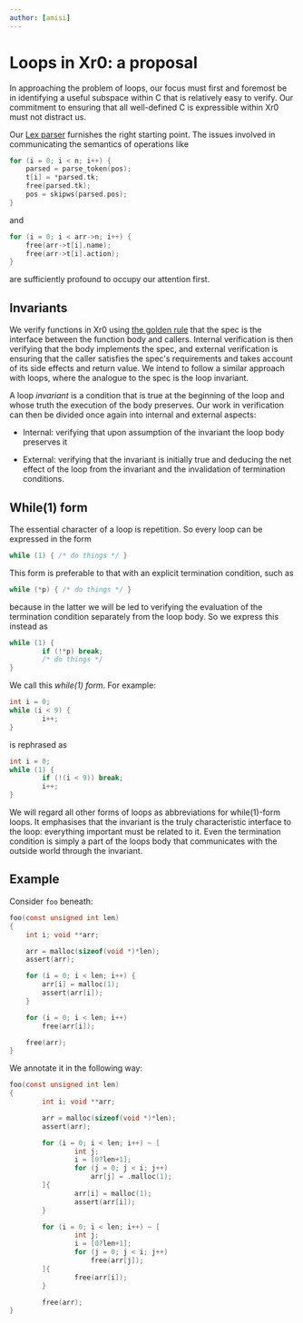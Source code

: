 ```yaml
---
author: [amisi]
---
```


# Loops in Xr0: a proposal

In approaching the problem of loops, our focus must first and foremost be in
identifying a useful subspace within C that is relatively easy to verify.
Our commitment to ensuring that all well-defined C is expressible within Xr0
must not distract us.

Our [Lex parser][parse.x] furnishes the right starting point.
The issues involved in communicating the semantics of operations like

```C
for (i = 0; i < n; i++) {
	parsed = parse_token(pos);
	t[i] = *parsed.tk;
	free(parsed.tk);
	pos = skipws(parsed.pos);
}
```

and

```C
for (i = 0; i < arr->n; i++) {
	free(arr->t[i].name);
	free(arr->t[i].action);
}
```

are sufficiently profound to occupy our attention first.

  [parse.x]: https://github.com/xr0-org/xr0/blob/master/tests/0v/99-program/100-lex/parse.x


## Invariants

We verify functions in Xr0 using [the golden rule][golden] that the
spec is the interface between the function body and callers.
Internal verification is then verifying that the body implements the spec, and
external verification is ensuring that the caller satisfies the spec's
requirements and takes account of its side effects and return value.
We intend to follow a similar approach with loops, where the analogue to the
spec is the loop invariant.

  [golden]: https://steveklabnik.com/writing/rusts-golden-rule

A loop _invariant_ is a condition that is true at the beginning of the loop and
whose truth the execution of the body preserves.
Our work in verification can then be divided once again into internal and
external aspects:

- Internal: verifying that upon assumption of the invariant the loop body
  preserves it

- External: verifying that the invariant is initially true and deducing the net
  effect of the loop from the invariant and the invalidation of termination
  conditions.


## While(1) form

The essential character of a loop is repetition. So every loop can be expressed
in the form

```C
while (1) { /* do things */ }
```

This form is preferable to that with an explicit termination condition, such as

```C
while (*p) { /* do things */ }
```

because in the latter we will be led to verifying the evaluation of the
termination condition separately from the loop body. So we express this instead
as

```C
while (1) {
        if (!*p) break;
        /* do things */
}
```

We call this _while(1) form_.
For example:

```C
int i = 0;
while (i < 9) {
        i++;
}
```

is rephrased as

```C
int i = 0;
while (1) {
        if (!(i < 9)) break;
        i++;
}
```

We will regard all other forms of loops as abbreviations for while(1)-form
loops.
It emphasises that the invariant is the truly characteristic interface to the
loop: everything important must be related to it.
Even the termination condition is simply a part of the loops body that
communicates with the outside world through the invariant.

## Example

Consider `foo` beneath:

```C
foo(const unsigned int len)
{
	int i; void **arr;

	arr = malloc(sizeof(void *)*len);
	assert(arr);

	for (i = 0; i < len; i++) {
		arr[i] = malloc(1);
		assert(arr[i]);
	}

	for (i = 0; i < len; i++)
		free(arr[i]);

	free(arr);
}
```

We annotate it in the following way:

```C
foo(const unsigned int len)
{
        int i; void **arr;

        arr = malloc(sizeof(void *)*len);
        assert(arr);

        for (i = 0; i < len; i++) ~ [
                int j;
                i = [0?len+1];
                for (j = 0; j < i; j++)
                    arr[j] = .malloc(1);
        ]{
                arr[i] = malloc(1);
                assert(arr[i]);
        }

        for (i = 0; i < len; i++) ~ [
                int j;
                i = [0?len+1];
                for (j = 0; j < i; j++)
                    free(arr[j]);
        ]{
                free(arr[i]);
        }

        free(arr);
}
```
